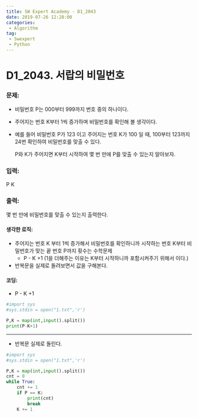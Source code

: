 ```yaml
---
title: SW Expert Academy - D1_2043
date: 2019-07-26 12:28:00
categories:
 - Algorithm
tag:
 - Swexpert
 - Python
---
```


# D1_2043. 서랍의 비밀번호

### 문제:

- 비밀번호 P는 000부터 999까지 번호 중의 하나이다.

- 주어지는 번호 K부터 1씩 증가하며 비밀번호를 확인해 볼 생각이다.

- 예를 들어 비밀번호 P가 123 이고 주어지는 번호 K가 100 일 때, 100부터 123까지 24번 확인하여 비밀번호를 맞출 수 있다.

  P와 K가 주어지면 K부터 시작하여 몇 번 만에 P를 맞출 수 있는지 알아보자.  



### 입력:

P K



### 출력:

몇 번 만에 비밀번호를 맞출 수 있는지 출력한다.



#### 생각한 로직:

- 주어지는 번호 K 부터 1씩 증가해서 비밀번호를 확인하니까 시작하는 번호 K부터 비밀번호가 맞는 끝 번호 P까지 횟수는 수학문제
  - P - K +1 (1을 더해주는 이유는 K부터 시작하니까 포함시켜주기 위해서 이다.)
- 반복문을 실제로 돌려보면서 값을 구해본다.



#### 코딩:

- P - K +1

```python
#import sys
#sys.stdin = open("1.txt",'r')

P,K = map(int,input().split())
print(P-K+1)
```

------

- 반복문 실제로 돌린다.

```python
#import sys
#sys.stdin = open("1.txt",'r')

P,K = map(int,input().split())
cnt = 0
while True:
    cnt += 1
    if P == K:
        print(cnt)
        break
    K += 1
```



[출처]: https://www.swexpertacademy.com/